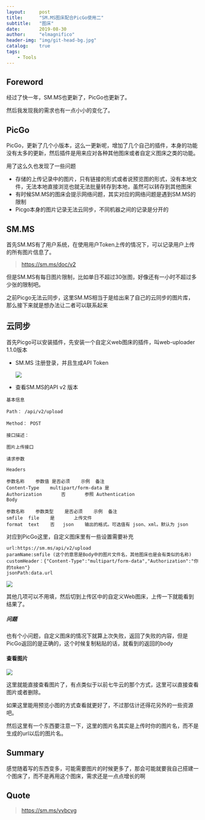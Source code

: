 ```yaml
---
layout:     post
title:      "SM.MS图床配合PicGo使用二"
subtitle:   "图床"
date:       2019-08-30
author:     "elmagnifico"
header-img: "img/git-head-bg.jpg"
catalog:    true
tags:
    - Tools
---
```


## Foreword

经过了快一年，SM.MS也更新了，PicGo也更新了。

然后我发现我的需求也有一点小小的变化了。

## PicGo

PicGo，更新了几个小版本，这么一更新呢，增加了几个自己的插件，本身的功能没有太多的更新，然后插件是用来应对各种其他图床或者自定义图床之类的功能。

用了这么久也发现了一些问题

- 存储的上传记录中的图片，只有链接的形式或者说预览图的形式，没有本地文件，无法本地直接浏览也就无法批量转存到本地，虽然可以转存到其他图床
- 有时候SM.MS的图床会提示网络问题，其实对应的网络问题是遇到SM.MS的限制
- Picgo本身的图片记录无法云同步，不同机器之间的记录是分开的

## SM.MS

首先SM.MS有了用户系统，在使用用户Token上传的情况下，可以记录用户上传的所有图片信息了。

> https://sm.ms/doc/v2

但是SM.MS有每日图片限制，比如单日不超过30张图，好像还有一小时不超过多少张的限制吧。

之前Picgo无法云同步，这里SM.MS相当于是给出来了自己的云同步的图片库，那么接下来就是想办法让二者可以联系起来

## 云同步

首先Picgo可以安装插件，先安装一个自定义web图床的插件，叫web-uploader 1.1.0版本

- SM.MS 注册登录，并且生成API Token

  ![](http://img.elmagnifico.tech:9514/static/upload/elmagnifico/XlhmCi9GDsbnJ2c.png)

- 查看SM.MS的API v2 版本

```
基本信息

Path： /api/v2/upload

Method： POST

接口描述：

图片上传接口

请求参数

Headers

参数名称	参数值	是否必须	示例	备注
Content-Type	multipart/form-data	是		
Authorization		否		参照 Authentication
Body

参数名称	参数类型	是否必须	示例	备注
smfile	file	是		上传文件
format	text	否	json	输出的格式。可选值有 json、xml。默认为 json
```

对应到PicGo这里，自定义图床里有一些设置需要补充

```
url:https://sm.ms/api/v2/upload
paramName:smfile (这个的意思是Body中的图片文件名，其他图床也是会有类似的名称)
customHeader：{"Content-Type":"multipart/form-data","Authorization":"你的token"}
jsonPath:data.url
```

![](http://img.elmagnifico.tech:9514/static/upload/elmagnifico/9SjGaWRfu87HUPe.png)

其他几项可以不用填，然后切到上传区中的自定义Web图床，上传一下就能看到结果了。

##### 问题

也有个小问题，自定义图床的情况下就算上次失败，返回了失败的内容，但是PicGo返回的是正确的，这个时候复制粘贴的话，就看到的返回的body

#### 查看图片

![](http://img.elmagnifico.tech:9514/static/upload/elmagnifico/3ZMjvTBNnQHms1h.png)

这里就能直接查看图片了，有点类似于以前七牛云的那个方式，这里可以直接查看图片或者删除。

如果这里能用预览小图的方式查看就更好了，不过那估计还得花另外的一些资源吧。

然后这里有一个东西要注意一下，这里的图片名其实是上传时你的图片名，而不是生成的url以后的图片名。

## Summary

感觉随着写的东西变多，可能需要图片的时候更多了，那会可能就要我自己搭建一个图床了，而不是再用这个图床，需求还是一点点增长的啊

## Quote

> https://sm.ms/vvbcvg   
